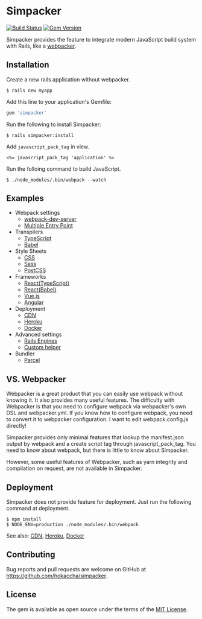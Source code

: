 # Simpacker

[![Build Status](https://travis-ci.org/hokaccha/simpacker.svg?branch=master)](https://travis-ci.org/hokaccha/simpacker) [![Gem Version](https://badge.fury.io/rb/simpacker.svg)](https://badge.fury.io/rb/simpacker)

Simpacker provides the feature to integrate modern JavaScript build system with Rails, like a [webpacker](https://github.com/rails/webpacker).

## Installation

Create a new rails application without webpacker.

```
$ rails new myapp
```

Add this line to your application's Gemfile:

```ruby
gem 'simpacker'
```

Run the following to install Simpacker:

```
$ rails simpacker:install
```

Add `javascript_pack_tag` in view.

```
<%= javascript_pack_tag 'application' %>
```

Run the folloing command to build JavaScript.

```
$ ./node_modules/.bin/webpack --watch
```

## Examples

- Webpack settings
  - [webpack-dev-server](https://github.com/hokaccha/simpacker/tree/master/example/webpack-dev-server)
  - [Multiple Entry Point](https://github.com/hokaccha/simpacker/tree/master/example/multiple-entry-points)
- Transpilers
  - [TypeScript](https://github.com/hokaccha/simpacker/tree/master/example/typescript)
  - [Babel](https://github.com/hokaccha/simpacker/tree/master/example/babel)
- Style Sheets
  - [CSS](https://github.com/hokaccha/simpacker/tree/master/example/css)
  - [Sass](https://github.com/hokaccha/simpacker/tree/master/example/sass)
  - [PostCSS](https://github.com/hokaccha/simpacker/tree/master/example/postcss)
- Frameworks
  - [React(TypeScript)](https://github.com/hokaccha/simpacker/tree/master/example/react-typescript)
  - [React(Babel)](https://github.com/hokaccha/simpacker/tree/master/example/react-babel)
  - [Vue.js](https://github.com/hokaccha/simpacker/tree/master/example/vue)
  - [Angular](https://github.com/hokaccha/simpacker/tree/master/example/angular)
- Deployment
  - [CDN](https://github.com/hokaccha/simpacker/tree/master/example/asset-host)
  - [Heroku](https://github.com/hokaccha/simpacker/tree/master/example/heroku)
  - [Docker](https://github.com/hokaccha/simpacker/tree/master/example/docker)
- Advanced settings
  - [Rails Engines](https://github.com/hokaccha/simpacker/tree/master/example/engines)
  - [Custom helper](https://github.com/hokaccha/simpacker/tree/master/example/custom-helper)
- Bundler
  - [Parcel](https://github.com/hokaccha/simpacker/tree/master/example/parcel)

## VS. Webpacker

Webpacker is a great product that you can easily use webpack without knowing it. It also provides many useful features. The difficulty with Webpacker is that you need to configure webpack via webpacker's own DSL and webpacker.yml. If you know how to configure webpack, you need to convert it to webpacker configuration. I want to edit webpack.config.js directly!

Simpacker provides only minimal features that lookup the manifest.json output by webpack and a create script tag through javascript_pack_tag. You need to know about webpack, but there is little to know about Simpacker.

However, some useful features of Webpacker, such as yarn integrity and compilation on request, are not available in Simpacker.

## Deployment

Simpacker does not provide feature for deployment. Just run the following command at deployment.

```
$ npm install
$ NODE_ENV=production ./node_modules/.bin/webpack
```

See also: [CDN](https://github.com/hokaccha/simpacker/tree/master/example/asset-host), [Heroku](https://github.com/hokaccha/simpacker/tree/master/example/heroku), [Docker](https://github.com/hokaccha/simpacker/tree/master/example/docker)

## Contributing

Bug reports and pull requests are welcome on GitHub at https://github.com/hokaccha/simpacker.

## License

The gem is available as open source under the terms of the [MIT License](https://opensource.org/licenses/MIT).
